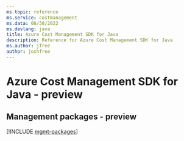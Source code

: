```yaml
---
ms.topic: reference
ms.service: costmanagement
ms.data: 08/30/2022
ms.devlang: java
title: Azure Cost Management SDK for Java
description: Reference for Azure Cost Management SDK for Java
ms.author: jfree
author: joshfree
---
```

# Azure Cost Management SDK for Java - preview

## Management packages - preview
[!INCLUDE [mgmt-packages](cost-management-mgmt-index.md)]